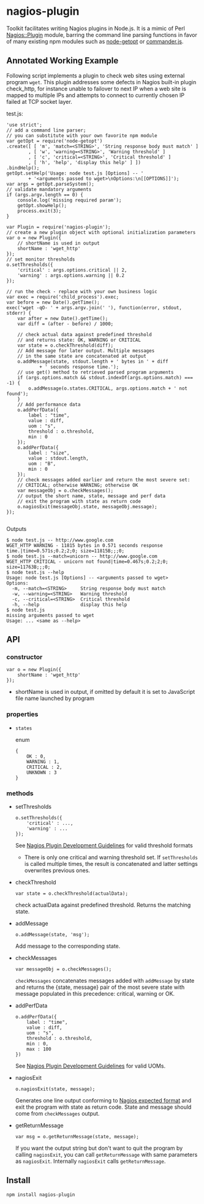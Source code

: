 nagios-plugin
=============

Toolkit facilitates writing Nagios plugins in Node.js. It is a mimic of Perl [Nagios::Plugin](http://search.cpan.org/~tonvoon/Nagios-Plugin-0.36/lib/Nagios/Plugin.pm) module, barring the command line parsing functions in favor of many existing npm modules such as [node-getopt](https://github.com/jiangmiao/node-getopt) or [commander.js](https://github.com/visionmedia/commander.js).

## Annotated Working Example
Following script implements a plugin to check web sites using external program `wget`. This plugin addresses some defects in Nagios built-in plugin check_http, for instance unable to failover to next IP when a web site is mapped to multiple IPs and attempts to connect to currently chosen IP failed at TCP socket layer.

test.js:
```
'use strict';
// add a command line parser;
// you can substitute with your own favorite npm module
var getOpt = require('node-getopt')
.create([ [ 'm', 'match=<STRING>', 'String response body must match' ]
        , [ 'w', 'warning=<STRING>', 'Warning threshold' ]
        , [ 'c', 'critical=<STRING>', 'Critical threshold' ]
        , [ 'h', 'help', 'display this help' ] ])
.bindHelp();
getOpt.setHelp('Usage: node test.js [Options] -- '
		+ '<arguments passed to wget>\nOptions:\n[[OPTIONS]]');
var args = getOpt.parseSystem();
// validate mandatory arguments
if (args.argv.length == 0) {
	console.log('missing required param');
	getOpt.showHelp();
	process.exit(3);
}

var Plugin = require('nagios-plugin');
// create a new plugin object with optional initialization parameters
var o = new Plugin({
	// shortName is used in output
	shortName : 'wget_http'
});
// set monitor thresholds
o.setThresholds({
	'critical' : args.options.critical || 2,
	'warning' : args.options.warning || 0.2
});

// run the check - replace with your own business logic
var exec = require('child_process').exec;
var before = new Date().getTime();
exec('wget -qO- ' + args.argv.join(' '), function(error, stdout, stderr) {
	var after = new Date().getTime();
	var diff = (after - before) / 1000;

	// check actual data against predefined threshold
	// and returns state: OK, WARNING or CRITICAL
	var state = o.checkThreshold(diff);
	// Add message for later output. Multiple messages
	// in the same state are concatenated at output
	o.addMessage(state, stdout.length + ' bytes in ' + diff
			+ ' seconds response time.');
	// use get() method to retrieved parsed program arguments
	if (args.options.match && stdout.indexOf(args.options.match) === -1) {
		o.addMessage(o.states.CRITICAL, args.options.match + ' not found');
	}
	// Add performance data
	o.addPerfData({
		label : "time",
		value : diff,
		uom : "s",
		threshold : o.threshold,
		min : 0
	});
	o.addPerfData({
		label : "size",
		value : stdout.length,
		uom : "B",
		min : 0
	});
	// check messages added earlier and return the most severe set:
	// CRITICAL; otherwise WARNING; otherwise OK
	var messageObj = o.checkMessages();
	// output the short name, state, message and perf data
	// exit the program with state as return code
	o.nagiosExit(messageObj.state, messageObj.message);
});


```
Outputs
```
$ node test.js -- http://www.google.com
WGET_HTTP WARNING - 11815 bytes in 0.571 seconds response time.|time=0.571s;0.2;2;0; size=11815B;;;0;
$ node test.js --match=unicorn -- http://www.google.com
WGET_HTTP CRITICAL - unicorn not found|time=0.467s;0.2;2;0; size=11763B;;;0;
$ node test.js --help 
Usage: node test.js [Options] -- <arguments passed to wget>
Options:
  -m, --match=<STRING>     String response body must match
  -w, --warning=<STRING>   Warning threshold
  -c, --critical=<STRING>  Critical threshold
  -h, --help               display this help
$ node test.js
missing arguments passed to wget
Usage: ... <same as --help>

```

## API
### constructor

	var o = new Plugin({
		shortName : 'wget_http'
	});
* shortName is used in output, if omitted by default it is set to JavaScript file name launched by program

### properties
* `states`

	enum
	```
	{
		OK : 0,
		WARNING : 1,
		CRITICAL : 2,
		UNKNOWN : 3
	}
	```

### methods
* setThresholds

	```
	o.setThresholds({
		'critical' : ...,
		'warning' : ...
	});
	```
	See [Nagios Plugin Development Guidelines](https://nagios-plugins.org/doc/guidelines.html#THRESHOLDFORMAT) for valid threshold formats
	* There is only one critical and warning threshold set. If `setThresholds` is called multiple times, the result is concatenated and latter settings overwrites previous ones.
* checkThreshold

	```
	var state = o.checkThreshold(actualData);
	```
	check actualData against predefined threshold. Returns the matching state.
* addMessage

	```
	o.addMessage(state, 'msg');
	```
	Add message to the corresponding state.
* checkMessages

	```
	var messageObj = o.checkMessages();
	```
	`checkMessages` concatenates messages added with `addMessage` by state and returns the {state, message} pair of the most severe state with message populated in this precedence: critical, warning or OK.
* addPerfData

	```
	o.addPerfData({
		label : "time",
		value : diff,
		uom : "s",
		threshold : o.threshold,
		min : 0,
		max : 100
	})	
	```
	See [Nagios Plugin Development Guidelines](https://nagios-plugins.org/doc/guidelines.html#AEN200) for valid UOMs.
* nagiosExit

	```
	o.nagiosExit(state, message);
	```
	Generates one line output conforming to [Nagios expected format](https://nagios-plugins.org/doc/guidelines.html#PLUGOUTPUT) and exit the program with state as return code. State and message should come from `checkMessages` output.
* getReturnMessage

	```
	var msg = o.getReturnMessage(state, message);
	```
	If you want the output string but don't want to quit the program by calling `nagiosExit`, you can call `getReturnMessage` with same parameters as `nagiosExit`. Internally `nagiosExit` calls `getReturnMessage`.

## Install
`npm install nagios-plugin`


